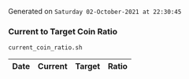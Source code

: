 Generated on `Saturday 02-October-2021 at 22:30:45`

### Current to Target Coin Ratio
`current_coin_ratio.sh`

Date|Current|Target|Ratio
---|---|---|---
